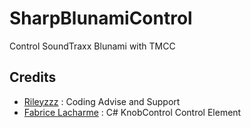 # SharpBlunamiControl
 Control SoundTraxx Blunami with TMCC
## Credits
* [Rileyzzz](https://github.com/rileyzzz/) : Coding Advise and Support
* [Fabrice Lacharme](https://github.com/fabricelacharme/KnobControl) : C# KnobControl Control Element

